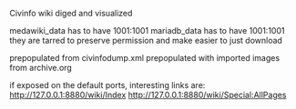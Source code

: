 Civinfo wiki diged and visualized

medawiki_data has to have 1001:1001
mariadb_data has to have 1001:1001
they are tarred to preserve permission and make easier to just download


prepopulated from civinfodump.xml
prepopulated with imported images from archive.org

if exposed on the default ports, interesting links are:
http://127.0.0.1:8880/wiki/Index
http://127.0.0.1:8880/wiki/Special:AllPages

